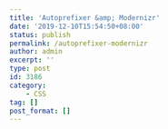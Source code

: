 ```yaml
---
title: 'Autoprefixer &amp; Modernizr'
date: '2019-12-10T15:54:50+08:00'
status: publish
permalink: /autoprefixer-modernizr
author: admin
excerpt: ''
type: post
id: 3186
category:
    - CSS
tag: []
post_format: []
---
```

<!DOCTYPE html PUBLIC "-//W3C//DTD HTML 4.0 Transitional//EN" "http://www.w3.org/TR/REC-html40/loose.dtd">
<?xml encoding="UTF-8">
